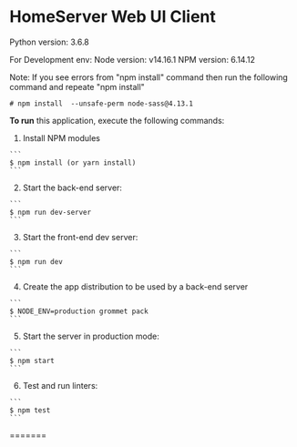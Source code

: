 # HomeServer Web UI Client

Python version: 3.6.8

For Development env: 
Node version: v14.16.1
NPM version: 6.14.12

Note: If you see errors from "npm install" command then run the following command and repeate "npm install"
```
# npm install  --unsafe-perm node-sass@4.13.1 
```


**To run** this application, execute the following commands:

  1. Install NPM modules

    ```
    $ npm install (or yarn install)
    ```

  2. Start the back-end server:

    ```
    $ npm run dev-server
    ```

  3. Start the front-end dev server:

    ```
    $ npm run dev
    ```

  4. Create the app distribution to be used by a back-end server

    ```
    $ NODE_ENV=production grommet pack
    ```

  5. Start the server in production mode:

    ```
    $ npm start
    ```

  6. Test and run linters:

    ```
    $ npm test
    ```
=======

